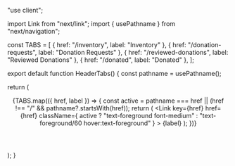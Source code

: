 "use client";

import Link from "next/link";
import { usePathname } from "next/navigation";

const TABS = [
  { href: "/inventory", label: "Inventory" },
  { href: "/donation-requests", label: "Donation Requests" },
  { href: "/reviewed-donations", label: "Reviewed Donations" },
  { href: "/donated", label: "Donated" },
];

export default function HeaderTabs() {
  const pathname = usePathname();

  return (
    <header className="w-full border-b border-black/10 bg-white">
      <nav className="mx-auto max-w-[1200px] px-4 flex gap-6 py-3 text-sm">
        {TABS.map(({ href, label }) => {
          const active =
            pathname === href || (href !== "/" && pathname?.startsWith(href));
          return (
            <Link
              key={href}
              href={href}
              className={
                active
                  ? "text-foreground font-medium"
                  : "text-foreground/60 hover:text-foreground"
              }
            >
              {label}
            </Link>
          );
        })}
      </nav>
    </header>
  );
}
